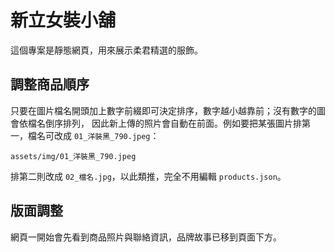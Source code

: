 # 新立女裝小舖

這個專案是靜態網頁，用來展示柔君精選的服飾。

## 調整商品順序

只要在圖片檔名開頭加上數字前綴即可決定排序，數字越小越靠前；沒有數字的圖會依檔名倒序排列，
因此新上傳的照片會自動在前面。例如要把某張圖片排第一，檔名可改成 `01_洋裝黑_790.jpeg`：

```
assets/img/01_洋裝黑_790.jpeg
```

排第二則改成 `02_檔名.jpg`，以此類推，完全不用編輯 `products.json`。

## 版面調整

網頁一開始會先看到商品照片與聯絡資訊，品牌故事已移到頁面下方。

